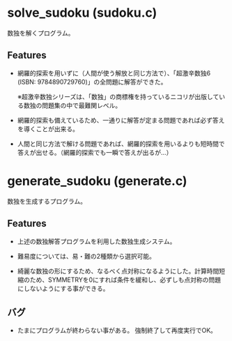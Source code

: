 # solve_sudoku (sudoku.c)
数独を解くプログラム。

## Features

* 網羅的探索を用いずに（人間が使う解放と同じ方法で）、「超激辛数独6 (ISBN: 9784890729760)」の全問題に解答ができた。

    ※超激辛数独シリーズは、「数独」の商標権を持っているニコリが出版している数独の問題集の中で最難関レベル。

* 網羅的探索も備えているため、一通りに解答が定まる問題であれば必ず答えを導くことが出来る。

* 人間と同じ方法で解ける問題であれば、網羅的探索を用いるよりも短時間で答えが出せる。（網羅的探索でも一瞬で答えが出るが…）

# generate_sudoku (generate.c)
数独を生成するプログラム。

## Features

* 上述の数独解答プログラムを利用した数独生成システム。

* 難易度については、易・難の2種類から選択可能。

* 綺麗な数独の形にするため、なるべく点対称になるようにした。計算時間短縮のため、SYMMETRYを0にすれば条件を緩和し、必ずしも点対称の問題にしないようにする事ができる。

## バグ

- たまにプログラムが終わらない事がある。
 強制終了して再度実行でOK。